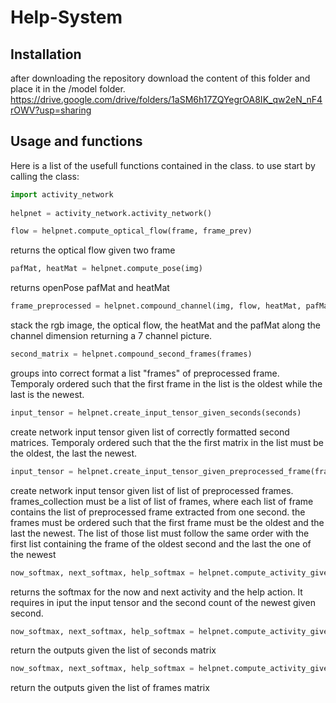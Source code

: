 # Help-System

## Installation
after downloading the repository download the content of this folder and place it in the /model folder.
https://drive.google.com/drive/folders/1aSM6h17ZQYegrOA8IK_qw2eN_nF4rOWV?usp=sharing

## Usage and functions
Here is a list of the usefull functions contained in the class. to use start by calling the class:

```python
import activity_network
  
helpnet = activity_network.activity_network()
```

```python
flow = helpnet.compute_optical_flow(frame, frame_prev)
```

returns the optical flow given two frame
  
```python
pafMat, heatMat = helpnet.compute_pose(img)
```
  
returns openPose pafMat and heatMat
    
```python
frame_preprocessed = helpnet.compound_channel(img, flow, heatMat, pafMat)
```
 
stack the rgb image, the optical flow, the heatMat and the pafMat along the channel dimension returning a 7 channel picture.

```python
second_matrix = helpnet.compound_second_frames(frames)
```

groups into correct format a list "frames" of preprocessed frame.
Temporaly ordered such that the first frame in the list is the 
oldest while the last is the newest.

```python
input_tensor = helpnet.create_input_tensor_given_seconds(seconds)
```

create network input tensor given list of correctly formatted 
second matrices. Temporaly ordered such that the the first matrix
in the list must be the oldest, the last the newest.

```python
input_tensor = helpnet.create_input_tensor_given_preprocessed_frame(frames_collection)
```
create network input tensor given list of list of preprocessed frames.
frames_collection must be a list of list of frames, where each list of frame
contains the list of preprocessed frame extracted from one second. the frames
must be ordered such that the first frame must be the oldest and the last the
newest. The list of those list must follow the same order with the first list
containing the frame of the oldest second and the last the one of the newest

```python
now_softmax, next_softmax, help_softmax = helpnet.compute_activity_given_tensor(input_tensor, second_count)
```

returns the softmax for the now and next activity and the help action. It requires in iput the input tensor and the second count of the newest given second.

```python
now_softmax, next_softmax, help_softmax = helpnet.compute_activity_given_seconds_matrix(input_tensor, second_count)
```
return the outputs given the list of seconds matrix

```python
now_softmax, next_softmax, help_softmax = helpnet.compute_activity_given_frame_list(input_tensor, second_count)
```

return the outputs given the list of frames matrix


